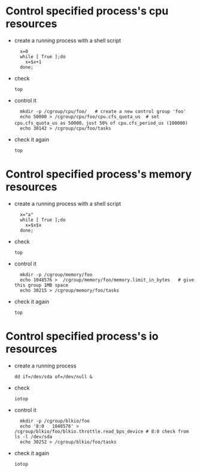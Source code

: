 <!--In order to use this filter, a net_cls control group has to be created first and class as well as process ID(s) assigned to it. The  following  cre‐
ates a net_cls cgroup named "foobar":

  modprobe cls_cgroup
  mkdir /sys/fs/cgroup/net_cls
  mount -t cgroup -onet_cls net_cls /sys/fs/cgroup/net_cls
  mkdir /sys/fs/cgroup/net_cls/foobar

To assign a class ID to the created cgroup, a file named net_cls.classid has to be created which contains the class ID to be assigned as a hexadeci‐
mal, 64bit wide number. The upper 32bits are reserved for the major handle, the remaining hold the minor. So a class ID of e.g.   ff:be  has  to  be
written like so: 0xff00be (leading zeroes may be omitted). To continue the above example, the following assigns class ID 1:2 to foobar cgroup:

  echo 0x10002 > /sys/fs/cgroup/net_cls/foobar/net_cls.classid

Finally some PIDs can be assigned to the given cgroup:

  echo 1234 > /sys/fs/cgroup/net_cls/foobar/tasks
  echo 5678 > /sys/fs/cgroup/net_cls/foobar/tasks

Now by simply attaching a cgroup filter to a qdisc makes packets from PIDs 1234 and 5678 be pushed into class 1:2.-->

# Control specified process's cpu resources

+ create a running process with a shell script

  ```
    x=0
    while [ True ];do
      x=$x+1
    done;
  ```

+ check

  `top`

+ control it

  ```
    mkdir -p /cgroup/cpu/foo/   # create a new control group 'foo'
    echo 50000 > /cgroup/cpu/foo/cpu.cfs_quota_us  # set cpu.cfs_quota_us as 50000，just 50% of cpu.cfs_period_us (100000)
    echo 30142 > /cgroup/cpu/foo/tasks
  ```

+ check it again

  `top`

# Control specified process's memory resources

+ create a running process with a shell script

  ```
    x="a"
    while [ True ];do
      x=$x$x
    done;
  ```

+ check

  `top`

+ control it

  ```
    mkdir -p /cgroup/memory/foo
    echo 1048576 >  /cgroup/memory/foo/memory.limit_in_bytes   # give this group 1MB space
    echo 30215 > /cgroup/memory/foo/tasks  
  ```

+ check it again

  `top`

# Control specified process's io resources

+ create a running process

  `dd if=/dev/sda of=/dev/null &`

+ check

  `iotop`

+ control it

  ```
    mkdir -p /cgroup/blkio/foo
    echo '8:0   1048576' >  /cgroup/blkio/foo/blkio.throttle.read_bps_device # 8:0 check from ls -l /dev/sda
    echo 30252 > /cgroup/blkio/foo/tasks
  ```

+ check it again

  `iotop`